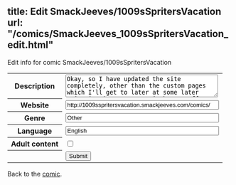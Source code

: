 title: Edit SmackJeeves/1009sSpritersVacation
url: "/comics/SmackJeeves_1009sSpritersVacation_edit.html"
---
Edit info for comic SmackJeeves/1009sSpritersVacation

<form name="comic" action="http://gaepostmail.appspot.com/comic/" method="post">
<table class="comicinfo">
<tr>
<th>Description</th><td><textarea name="description" cols="40" rows="3">Okay, so I have updated the site completely, other than the custom pages which I'll get to later at some later point in time. For now, it has no effect on the continuation of the comic, only thing affecting continuation is Sike who has not yet made a sprite sheet for a certain character that's needed for a future part in the plot. But anyway, comment, fav, and rate! That'd really be appreciated~ NOW ACCEPTING CAMEOS! supersonic1009 will update every Wednesday at about 2:00</textarea></td>
</tr>
<tr>
<th>Website</th><td><input type="text" name="url" value="http://1009sspritersvacation.smackjeeves.com/comics/" size="40"/></td>
</tr>
<tr>
<th>Genre</th><td><input type="text" name="genre" value="Other" size="40"/></td>
</tr>
<tr>
<th>Language</th><td><input type="text" name="language" value="English" size="40"/></td>
</tr>
<tr>
<th>Adult content</th><td><input type="checkbox" name="adult" value="adult" /></td>
</tr>
<tr>
<th></th><td>
<input type="hidden" name="comic" value="SmackJeeves_1009sSpritersVacation" />
<input type="submit" name="submit" value="Submit" />
</td>
</tr>
</table>
</form>

Back to the [comic](SmackJeeves_1009sSpritersVacation.html).
